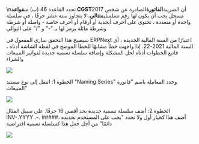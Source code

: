 \nتحدد القاعدة 46 (ب) من**قواعد CGST**2017 أن الضريبة**الفاتورة**الصادرة عن شخص مسجل يجب أن يكون لها رقم تسلسلي**متتالي**، لا يتجاوز ستة عشر حرفًا ، في سلسلة واحدة أو متعددة ، تحتوي على أحرف أبجدية أو أرقام أو أحرف خاصة - واصلة أو شرطة وشرطة مائلة يرمز لها بـ "-" و "/" على التوالي

سيصبح هذا التحقق ساري المفعول في ERPNext اعتبارًا من السنة المالية الجديدة ، أي السنة المالية 2021-22. إذا واجهت خطأً مشابهًا للخطأ الموضح في لقطة الشاشة أدناه ، فاتبع الخطوات أدناه لحل المشكلة وإضافة سلسلة تسمية جديدة لفواتير المبيعات والشراء

![](https://docs.erpnext.com/files/Nr1n53j.png)

الخطوة 1: انتقل إلى نوع مستند "Naming Series" وحدد المعاملة باسم "فاتورة المبيعات"

![](https://docs.erpnext.com/files/1KrOqdx.png)

الخطوة 2: أضف سلسلة تسمية جديدة بحد أقصى 16 حرفًا. على سبيل المثال INV-.YYYY .-. #####. أضف هذا كخيار أول ولا تحدد "يجب على المستخدم تحديده دائمًا" من أجل جعل هذا كسلسلة تسمية افتراضية

![](https://docs.erpnext.com/files/hrHZ0Rv.png)